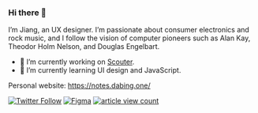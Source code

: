 ### Hi there 👋

I’m Jiang, an UX designer. I’m passionate about consumer electronics and rock music, and I follow the vision of computer pioneers such as Alan Kay, Theodor Holm Nelson, and Douglas Engelbart.

- 🔭 I’m currently working on [Scouter](https://github.com/draJiang/scouter-extension).
- 🌱 I’m currently learning UI design and JavaScript.

Personal website: https://notes.dabing.one/

[![Twitter Follow](https://img.shields.io/twitter/follow/arui_kisi?style=social)](https://twitter.com/arui_kisi) [![Figma](https://img.shields.io/badge/dynamic/json?logoColor=7E71F8&label=plugins&style=social&logo=figma&query=meta.length&url=https%3A%2F%2Fwww.figma.com%2Fapi%2Fplugins%2Fprofile%2F923515618965061354%3F)](https://www.figma.com/@jiangzilong) [![article view count](https://img.shields.io/badge/dynamic/json?color=red&style=social&logo=data:image/png;base64,iVBORw0KGgoAAAANSUhEUgAAAGAAAABgCAYAAADimHc4AAAF0klEQVR4nO1dvW7jOBD2I7gkh426pHS127pIeiN5AdsvsH4CIw8gwL1dpHaV0mWqu1aNLCrAAkbWwAKBYTiCcTBwgMEr/HN7e5aoH5JDS/qAAVIEtvV9nBlySI4ajRo1atSoIYPnOM05Y605Y60AoBMAdDhhXU5Y9/A3aXNC2nPGWti/9erhOU4zAOiElI04pa8hBS%20ksOEURAZbhBReQspGnLCu5zhN7OeyFp7jNDkh7TmBp5CCl5HojKKwUQDQwX5mK8AJaYeUjXKMbiV28A7SxubBKE6jXfNIzygEeJywLjY3WvFvXLeH%20MoIYduITyNEKfKE5zjNw0wGn9RcBvDMCXGwecyF46hHSa6q7eq8IaB0UBbyzyJQOsDmVYqrDzkSCym8YHMciwP58IJNkgERPOtW1XPGWpzCApscgyJsrKk5Hef2pYr3qQ17FT1nrFVZ8o%20G5gme4zR5hcJOnIUUNsbXClVJuBlE8IwKUOapZgERzExRA0oH2A9rq2lfrFV6xpNWBF1li2Pcr8mXmLakXMf9TCKozQeckDb2Q%20m0t5tbsbi7F8teX6xcV3xOp%20Lnt0Ghz1QWig7zffqKTZJqoj%20GQ7EeT8TO98U%20isQlFBEhpLBRIgAnrItNnG6i47CdzYr9FhXbmzZvJaoiWpcAhb0gAOhgk2yC6DjsfL/47y/iBaZjPxbRcViPJ4WfKbcXHGv8lSD6EvZRJN4fHtU8c56y9ZzAk0rS3x8excp1rSP6Ena%20L5a9vrpBB/CciXzVpebtbIbNaSz2USR2vi8%20p1PxMRyKxd29co/PHIZUJt9lr4/N8f9wGuGLu3vxdnOrnPDLYShDMuYAz6q%20%20HM6NUruPorE3z9%20JP6PiuSawwvSlyeuIfz8GjpWriveHx7PI3pxd2%20jAOnCECfEUfnFqgTY%20f5/iE76ThsF4BREqiqp6sXXejxRIkAW0mwVINWGjcr4f4mMU%20jYzmZi5brnZKiStO9fvlopQKo8oGuz/URy3KxDJWmyz1q5LooAnNJXuQcgHTWpggCpEjHOyKiGAJyCSDxXqrP%20Y5MAH8MhmgCJdSHMrUeVAsgSei1ApQVIKElgbj%20qFOD94dFaARLXArUAtQDVFgBzD7gqAiTmgLIIINuDQPWApANbZZkFyQTAXIjJBFBairZVgM/pFE2AxHXAcS%2049AIUPvFWTAAnVoBGoxzFuLebWysFSFmMwzmIq7qGn3T0RcmJt3wCyO%20SYd0DUC3AzvdjP2sfRSgCpDofhLUYUy2AbCtUx/kfmc0JPEkFwErEqgX4%20W2Q%20Hkoa4G0V5c4QiJWLYAsEZsOQ5lOx2HkAR0b6bIjMUWvIWUUIP3BLIyShA4BZGHIpBdkvjNm%20kqqDgFkYciUF4QUNpl7DJkOQ7rO8sjOpprwglzXVk1v0OsSII0X6C7O5b6yyg3OhmQCFLkwsXJdqQjfv3zV9WyLXOQ3GmYXZUkC7KOoEEFvN7fSI%20u6KqSpFl82eEFSqFARImQV0qIix43%20wg3%20THlBnADb2UzZLRbZukD16rjw6DftBb/OWPZRJNbjifIrRH/98WesAIqnpMVH/1kAg1uVy15fLHt9rXe3lr2%20WI8nYjubie1sJtbjiborqUdT3jeo7hGX3rS0L8Pcrrwm09rUtex9g5SY7hdA1E374i2kbKSV/BPqfHDBAJ6NNvW2uY%20QaUPpqF53UTyTj9dJHfNKkw0WUtigv96kqjOjQ39QS155VbU29laM/N9xzAmlT8yHl71Z/Gqrck9R6at174%205BNXtzmywkLLRVZB/QlmSs1XJNis8x2mq7r5i1uir1fE%20LY7esMAnNLUtrnbUJ%20FYyLNWiJDCJqB0cFWxPg8sFGJRCeJ/RwDQwcoRIYVNSOFlzlircsRfwkkMnSvqE%20mcsG5NegI4IU5A6eDgHfnurB3J9kIKL3MCT9a8%20/GawQlpBwCdAKDDCesGlA7OBtDhhLTrkFKjRo0aqfEPTet8XSy2Km4AAAAASUVORK5CYII=&label=article%20view%20count&query=data.article_view_count&url=https%3A%2F%2Fsspai.com%2Fapi%2Fv1%2Fuser%2Fslug%2Finfo%2Fget%3Fslug%3Djiangzilong)](https://sspai.com/u/jiangzilong/posts)

<!--
**draJiang/draJiang** is a ✨ _special_ ✨ repository because its `README.md` (this file) appears on your GitHub profile.

Here are some ideas to get you started:

- 🔭 I’m currently working on ...
- 🌱 I’m currently learning ...
- 👯 I’m looking to collaborate on ...
- 🤔 I’m looking for help with ...
- 💬 Ask me about ...
- 📫 How to reach me: ...
- 😄 Pronouns: ...
- ⚡ Fun fact: ...
-->
